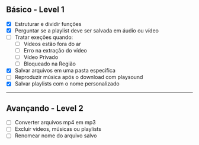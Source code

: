 ## Básico - Level 1

- [X] Estruturar e dividir funções
- [X] Perguntar se a playlist deve ser salvada em áudio ou vídeo
- [ ] Tratar exeções quando:
	- [ ] Vídeos estão fora do ar
	- [ ] Erro na extração do vídeo
	- [ ] Vídeo Privado
	- [ ] Bloqueado na Região
- [X] Salvar arquivos em uma pasta específica
- [ ] Reproduzir música após o download com playsound
- [X] Salvar playlists com o nome personalizado

----

## Avançando - Level 2

- [ ] Converter arquivos mp4 em mp3
- [ ] Excluir videos, músicas ou playlists
- [ ] Renomear nome do arquivo salvo
